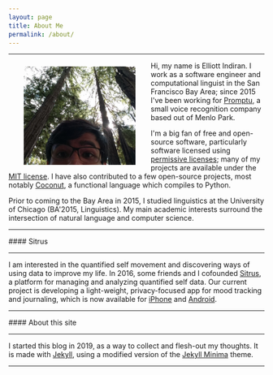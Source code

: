 ```yaml
---
layout: page
title: About Me
permalink: /about/
---
```


<hr/>

<img style="float: left;" src="/assets/images/eindiran_mugshot.jpg" alt="drawing" width="220" Hspace="30" Vspace="10" title="Hiking in Portola Valley."/>

Hi, my name is Elliott Indiran. I work as a software engineer and computational linguist in the San Francisco Bay Area; since 2015 I've been working for [Promptu](http://promptu.com), a small voice recognition company based out of Menlo Park.

I'm a big fan of free and open-source software, particularly software licensed using [permissive licenses](https://en.wikipedia.org/wiki/Permissive_software_license); many of my projects are available under the [MIT license](https://mit-license.org/). I have also contributed to a few open-source projects, most notably [Coconut](http://coconut-lang.org/), a functional language which compiles to Python.

Prior to coming to the Bay Area in 2015, I studied linguistics at the University of Chicago (BA'2015, Linguistics). My main academic interests surround the intersection of natural language and computer science.

<hr/>
#### Sitrus
<hr/>

I am interested in the quantified self movement and discovering ways of using data to improve my life.
In 2016, some friends and I cofounded [Sitrus](https://sitrus.io), a platform for managing and analyzing quantified self data.
Our current project is developing a light-weight, privacy-focused app for mood tracking and journaling, which is now available for [iPhone](https://apps.apple.com/br/app/sitrus-moods/id1454172167) and [Android](https://play.google.com/store/apps/details?id=io.sitrus.moodSwipes&hl=en_US).


<hr/>
#### About this site
<hr/>

 I started this blog in 2019, as a way to collect and flesh-out my thoughts. It is made with [Jekyll](https://jekyllrb.com), using a modified version of the [Jekyll Minima](https://github.com/jekyll/minima) theme.

<hr/>
